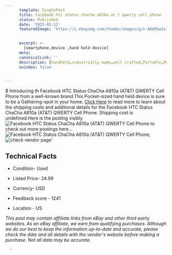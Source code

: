 ```yaml
---
      template: SinglePost
      title: facebook htc status chacha a810a at t qwerty cell phone
      status: Published
      date: '2023-02-12'
      featuredImage: 'https://i.ebayimg.com/thumbs/images/g/n-AAAOSw1x1j3qj-/s-l225.jpg'
       

      excerpt: >-
        [smartphone,device ,hand held device]
      meta:
      canonicalLink: ''
      description: [handheld,industrially made,well crafted,Portable,Mobile,Compact,Convenient,Lightweight,Maneuverable,Man-portable,Miniature,Carriable,Hand-held,Light,Holdable,Transportable,Mobile device,Pocket-sized,On-the-go,Wireless,Cordless,Compact size,Convenient size, smartphone,device ,hand held device]
      noindex: false
      

---
```

$
      Introducing th Facebook HTC Status ChaCha A810a (AT&T) QWERTY Cell Phone from a well-known brand.This Pocket-sized hand held device is sure to be a Gathering-spot in your home. [Click Here](https://www.ebay.com/itm/234885859188?hash=item36b049c774%3Ag%3An-AAAOSw1x1j3qj-&mkevt=1&mkcid=1&mkrid=711-53200-19255-0&campid=%253CePNCampaignId%253E&customid=%253CreferenceId%253E&toolid=10049) to read more to learn about the shipping costs and additional details for the Facebook HTC Status ChaCha A810a (AT&T) QWERTY Cell Phone. Shipping cost is undefined.Here is the posting visibly ![Facebook HTC Status ChaCha A810a (AT&T) QWERTY Cell Phone](https://i.ebayimg.com/thumbs/images/g/n-AAAOSw1x1j3qj-/s-l225.jpg) to check out more postings here... ![Facebook HTC Status ChaCha A810a (AT&T) QWERTY Cell Phone](https://i.ebayimg.com/images/g/n-AAAOSw1x1j3qj-/s-l1600.jpg), ![check vendor page](https://origin-galleryplus.ebayimg.com/ws/web/234885859188_2_0_1/225x225.jpg,https://origin-galleryplus.ebayimg.com/ws/web/234885859188_3_0_1/225x225.jpg,https://origin-galleryplus.ebayimg.com/ws/web/234885859188_4_0_1/225x225.jpg,https://origin-galleryplus.ebayimg.com/ws/web/234885859188_5_0_1/225x225.jpg,https://origin-galleryplus.ebayimg.com/ws/web/234885859188_6_0_1/225x225.jpg,https://origin-galleryplus.ebayimg.com/ws/web/234885859188_7_0_1/225x225.jpg,https://origin-galleryplus.ebayimg.com/ws/web/234885859188_8_0_1/225x225.jpg)'

      

 ## Technical Facts 



     
      

 - Condition- Used 


      

 - Listed Price- 24.99 


      

 - Currency- USD 


      

 - Feedback score - 1241 


      

 - Location - US 


      
      

 *_This post may contain affiliate links from eBay and other third-party websites. As an eBay affiliate, we earn from qualifying purchases. Although we do our best to keep the information up-to-date and accurate, please check the date and all details with the vendor's website before making a purchase. Not all data may be accurate._*




      -
